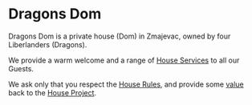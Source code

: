# Dragons Dom

Dragons Dom is a private house (Dom) in Zmajevac, owned by four Liberlanders (Dragons).

We provide a warm welcome and a range of [House Services](/services) to all our Guests.

We ask only that you respect the [House Rules](/rules), and provide some [value](/value4value) back to the [House Project](/project).


